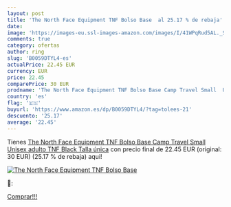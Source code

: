 ```yaml
---
layout: post
title: 'The North Face Equipment TNF Bolso Base  al 25.17 % de rebaja'
date: 
image: 'https://images-eu.ssl-images-amazon.com/images/I/41WPqRud5AL._SL200_.jpg'
comments: true
category: ofertas
author: ring
slug: 'B0059DTYL4-es'
actualPrice: 22.45 EUR
currency: EUR
price: 22.45
comparePrice: 30 EUR
prodname: 'The North Face Equipment TNF Bolso Base Camp Travel Small  Unisex adulto  TNF Black  Talla única'
country: 'es'
flag: '🇪🇸'
buyurl: 'https://www.amazon.es/dp/B0059DTYL4/?tag=tolees-21'
descuento: '25.17'
average: '22.45'
---
```


Tienes [The North Face Equipment TNF Bolso Base Camp Travel Small  Unisex adulto  TNF Black  Talla única](https://www.amazon.es/dp/B0059DTYL4/?tag=tolees-21) con precio final de  22.45 EUR (original: 30 EUR) (25.17 %  de rebaja) aqui!

[![The North Face Equipment TNF Bolso Base ](https://images-eu.ssl-images-amazon.com/images/I/41WPqRud5AL._SL200_.jpg)](https://www.amazon.es/dp/B0059DTYL4/?tag=tolees-21)

🔎:


[Comprar!!!](https://www.amazon.es/dp/B0059DTYL4/?tag=tolees-21)
